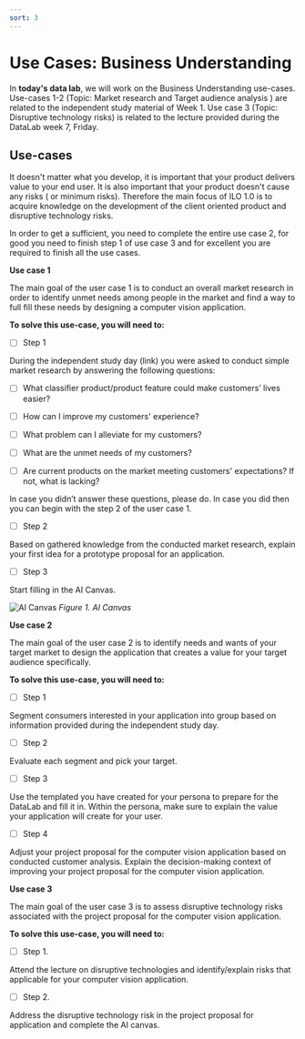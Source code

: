 ```yaml
---
sort: 3
---
```


# __Use Cases: Business Understanding__

In **today's data lab**, we will work on the Business Understanding use-cases. Use-cases 1-2 (Topic: Market research and Target audience analysis ) are related to the independent study material of Week 1. Use case 3 (Topic: Disruptive technology risks) is related to the lecture provided during the DataLab week 7, Friday.

## Use-cases

It doesn't matter what you develop, it is important that your product delivers value to your end user. It is also important that your product doesn't cause any risks ( or minimum risks). Therefore the main focus of ILO 1.0 is to acquire knowledge on the development of the client oriented product and disruptive technology risks.  

In order to get a sufficient, you need to complete the entire use case 2, for good you need to finish step 1 of use case 3 and for excellent you are required to finish all the use cases. 

__Use case 1__

The main goal of the user case 1 is to conduct an overall market research in order to identify unmet needs among people in the market and find a way to full fill these needs by designing a computer vision application.

__To solve this use-case, you will need to:__

- [ ] Step 1

During the independent study day (link) you were asked to conduct simple market research by answering the following questions:

- [ ]	What classifier product/product feature could make customers’ lives easier?

- [ ] How can I improve my customers' experience?

- [ ] What problem can I alleviate for my customers?

- [ ] What are the unmet needs of my customers?

- [ ] Are current products on the market meeting customers' expectations? If not, what is lacking?


In case you didn’t answer these questions, please do. In case you did then you can begin with the step 2 of the user case 1.

- [ ] Step 2

Based on gathered knowledge from the conducted market research, explain your first idea for a prototype proposal for an application.  

- [ ] Step 3

Start filling in the AI Canvas.


![AI Canvas](https://wearebrain.com/blog/app/uploads/2020/11/AI-Canvas-1024x496.png)
*Figure 1. AI Canvas*

__Use case 2__

The main goal of the user case 2 is to identify needs and wants of your target market to design the application that creates a value for your target audience specifically. 

__To solve this use-case, you will need to:__

- [ ] Step 1 

Segment consumers interested in your application into group based on information provided during the independent study day.

- [ ] Step 2

Evaluate each segment and pick your target.

- [ ] Step 3

Use the templated you have created for your persona to prepare for the DataLab and fill it in.
Within the persona, make sure to explain the value your application will create for your user.

- [ ] Step 4

Adjust your project proposal for the computer vision application based on conducted customer analysis. Explain the decision-making context of improving your project proposal for the computer vision application.

__Use case 3__

The main goal of the user case 3 is to assess disruptive technology risks associated with the project proposal for the computer vision application. 

__To solve this use-case, you will need to:__

- [ ] Step 1.

Attend the lecture on disruptive technologies and identify/explain risks that applicable for your computer vision application.

- [ ] Step 2.
 
Address the disruptive technology risk in the project proposal for application and complete the AI canvas.

